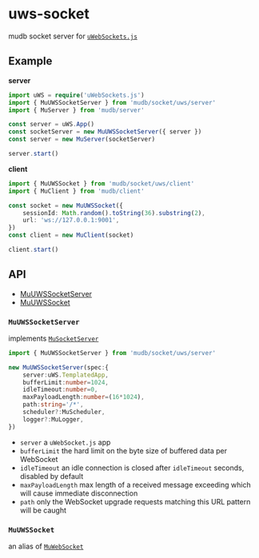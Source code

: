 # uws-socket
mudb socket server for [`uWebSockets.js`](https://github.com/uNetworking/uWebSockets.js)

## Example

**server**
```ts
import uWS = require('uWebSockets.js')
import { MuUWSSocketServer } from 'mudb/socket/uws/server'
import { MuServer } from 'mudb/server'

const server = uWS.App()
const socketServer = new MuUWSSocketServer({ server })
const server = new MuServer(socketServer)

server.start()
```

**client**
```ts
import { MuUWSSocket } from 'mudb/socket/uws/client'
import { MuClient } from 'mudb/client'

const socket = new MuUWSSocket({
    sessionId: Math.random().toString(36).substring(2),
    url: 'ws://127.0.0.1:9001',
})
const client = new MuClient(socket)

client.start()
```

## API
* [MuUWSSocketServer](#muuwssocketserver)
* [MuUWSSocket](#muuwssocket)

### `MuUWSSocketServer`
implements [`MuSocketServer`](../README#musocketserver)

```ts
import { MuUWSSocketServer } from 'mudb/socket/uws/server'

new MuUWSSocketServer(spec:{
    server:uWS.TemplatedApp,
    bufferLimit:number=1024,
    idleTimeout:number=0,
    maxPayloadLength:number=(16*1024),
    path:string='/*',
    scheduler?:MuScheduler,
    logger?:MuLogger,
})
```
* `server` a `uWebSocket.js` app
* `bufferLimit` the hard limit on the byte size of buffered data per WebSocket
* `idleTimeout` an idle connection is closed after `idleTimeout` seconds, disabled by default
* `maxPayloadLength` max length of a received message exceeding which will cause immediate disconnection
* `path` only the WebSocket upgrade requests matching this URL pattern will be caught

### `MuUWSSocket`
an alias of [`MuWebSocket`](../web/README#muwebsocket)
